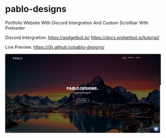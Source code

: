 # pablo-designs
Portfolio Website With Discord Intergration And Custom Scrollbar With Preloader

Discord Intergration: https://widgetbot.io/ https://docs.widgetbot.io/tutorial/

Live Preview: https://0ii.github.io/pablo-designs/
 

![](https://github.com/0II/pablo-designs/blob/master/preview/2.jpg)

